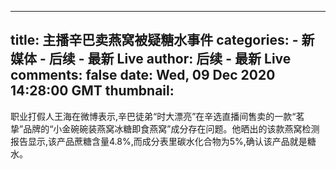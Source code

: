 
---
title: 主播辛巴卖燕窝被疑糖水事件
categories: 
    - 新媒体
    - 后续 - 最新 Live
author: 后续 - 最新 Live
comments: false
date: Wed, 09 Dec 2020 14:28:00 GMT
thumbnail: 
---

<div>   
职业打假人王海在微博表示,辛巴徒弟“时大漂亮”在辛选直播间售卖的一款“茗挚”品牌的“小金碗碗装燕窝冰糖即食燕窝”成分存在问题。他晒出的该款燕窝检测报告显示,该产品蔗糖含量4.8%,而成分表里碳水化合物为5%,确认该产品就是糖水。  
</div>
            